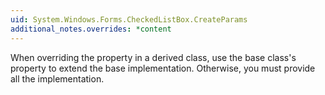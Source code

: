 ```yaml
---
uid: System.Windows.Forms.CheckedListBox.CreateParams
additional_notes.overrides: *content
---
```


<p>When overriding the <xref href="System.Windows.Forms.Control.CreateParams"></xref> property in a derived class, use the base class's <xref href="System.Windows.Forms.Control.CreateParams"></xref> property to extend the base implementation. Otherwise, you must provide all the implementation.</p>



